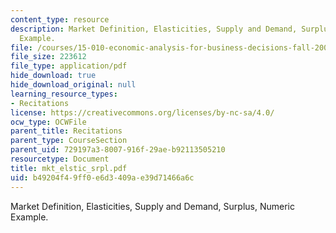```yaml
---
content_type: resource
description: Market Definition, Elasticities, Supply and Demand, Surplus, Numeric
  Example.
file: /courses/15-010-economic-analysis-for-business-decisions-fall-2004/b49204f49ff0e6d3409ae39d71466a6c_mkt_elstic_srpl.pdf
file_size: 223612
file_type: application/pdf
hide_download: true
hide_download_original: null
learning_resource_types:
- Recitations
license: https://creativecommons.org/licenses/by-nc-sa/4.0/
ocw_type: OCWFile
parent_title: Recitations
parent_type: CourseSection
parent_uid: 729197a3-8007-916f-29ae-b92113505210
resourcetype: Document
title: mkt_elstic_srpl.pdf
uid: b49204f4-9ff0-e6d3-409a-e39d71466a6c
---
```

Market Definition, Elasticities, Supply and Demand, Surplus, Numeric Example.